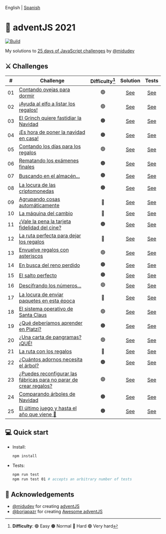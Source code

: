 English | [Spanish](https://github.com/merino-jorge/adventJS/blob/main/README.es.md)

# 🎅 adventJS 2021

[![Build](https://img.shields.io/github/workflow/status/merino-jorge/adventjs/Tests?style=flat&logo=github&label=build)](https://github.com/merino-jorge/adventjs/actions)

My solutions to [25 days of JavaScript challenges](https://adventjs.dev/) by [@midudev](https://github.com/midudev)

## ⚔ Challenges

| #   | Challenge                                                                                       | Difficulty[^1] |              Solution               |              Tests              |
| --- | ----------------------------------------------------------------------------------------------- | :------------: | :---------------------------------: | :-----------------------------: |
| 01  | [Contando ovejas para dormir](src/challenge-01/README.md)                                       |       🟢       | [See](src/challenge-01/solution.js) | [See](src/challenge-01/test.js) |
| 02  | [¡Ayuda al elfo a listar los regalos!](src/challenge-02/README.md)                              |       🟢       | [See](src/challenge-02/solution.js) | [See](src/challenge-02/test.js) |
| 03  | [El Grinch quiere fastidiar la Navidad](src/challenge-03/README.md)                             |       🟠       | [See](src/challenge-03/solution.js) | [See](src/challenge-03/test.js) |
| 04  | [¡Es hora de poner la navidad en casa!](src/challenge-04/README.md)                             |       🟠       | [See](src/challenge-04/solution.js) | [See](src/challenge-04/test.js) |
| 05  | [Contando los días para los regalos](src/challenge-05/README.md)                                |       🟢       | [See](src/challenge-05/solution.js) | [See](src/challenge-05/test.js) |
| 06  | [Rematando los exámenes finales](src/challenge-06/README.md)                                    |       🟠       | [See](src/challenge-06/solution.js) | [See](src/challenge-06/test.js) |
| 07  | [Buscando en el almacén...](src/challenge-07/README.md)                                         |       🟠       | [See](src/challenge-07/solution.js) | [See](src/challenge-07/test.js) |
| 08  | [La locura de las criptomonedas](src/challenge-08/README.md)                                    |       🟠       | [See](src/challenge-08/solution.js) | [See](src/challenge-08/test.js) |
| 09  | [Agrupando cosas automáticamente](src/challenge-09/README.md)                                   |       🔴       | [See](src/challenge-09/solution.js) | [See](src/challenge-09/test.js) |
| 10  | [La máquina del cambio](src/challenge-10/README.md)                                             |       🔴       | [See](src/challenge-10/solution.js) | [See](src/challenge-10/test.js) |
| 11  | [¿Vale la pena la tarjeta fidelidad del cine?](src/challenge-11/README.md)                      |       🟠       | [See](src/challenge-11/solution.js) | [See](src/challenge-11/test.js) |
| 12  | [La ruta perfecta para dejar los regalos](src/challenge-12/README.md)                           |       🔴       | [See](src/challenge-12/solution.js) | [See](src/challenge-12/test.js) |
| 13  | [Envuelve regalos con asteriscos](src/challenge-13/README.md)                                   |       🟢       | [See](src/challenge-13/solution.js) | [See](src/challenge-13/test.js) |
| 14  | [En busca del reno perdido](src/challenge-14/README.md)                                         |       🟠       | [See](src/challenge-14/solution.js) | [See](src/challenge-14/test.js) |
| 15  | [El salto perfecto](src/challenge-15/README.md)                                                 |       🟠       | [See](src/challenge-15/solution.js) | [See](src/challenge-15/test.js) |
| 16  | [Descifrando los números...](src/challenge-16/README.md)                                        |       🟢       | [See](src/challenge-16/solution.js) | [See](src/challenge-16/test.js) |
| 17  | [La locura de enviar paquetes en esta época](src/challenge-17/README.md)                        |       🔴       | [See](src/challenge-17/solution.js) | [See](src/challenge-17/test.js) |
| 18  | [El sistema operativo de Santa Claus](src/challenge-18/README.md)                               |       🟢       | [See](src/challenge-18/solution.js) | [See](src/challenge-18/test.js) |
| 19  | [¿Qué deberíamos aprender en Platzi?](src/challenge-19/README.md)                               |       🟠       | [See](src/challenge-19/solution.js) | [See](src/challenge-19/test.js) |
| 20  | [¿Una carta de pangramas? ¡QUÉ!](src/challenge-20/README.md)                                    |       🟢       | [See](src/challenge-20/solution.js) | [See](src/challenge-20/test.js) |
| 21  | [La ruta con los regalos](src/challenge-21/README.md)                                           |       🔴       | [See](src/challenge-21/solution.js) | [See](src/challenge-21/test.js) |
| 22  | [¿Cuántos adornos necesita el árbol?](src/challenge-22/README.md)                               |       🟠       | [See](src/challenge-22/solution.js) | [See](src/challenge-22/test.js) |
| 23  | [¿Puedes reconfigurar las fábricas para no parar de crear regalos?](src/challenge-23/README.md) |       🟣       | [See](src/challenge-23/solution.js) | [See](src/challenge-23/test.js) |
| 24  | [Comparando árboles de Navidad](src/challenge-24/README.md)                                     |       🟠       | [See](src/challenge-24/solution.js) | [See](src/challenge-24/test.js) |
| 25  | [El último juego y hasta el año que viene 👋](src/challenge-25/README.md)                       |       🟠       | [See](src/challenge-25/solution.js) | [See](src/challenge-25/test.js) |

## 💻️ Quick start

- Install:

  ```bash
  npm install
  ```

- Tests:

  ```bash
  npm run test
  npm run test 01 # accepts an arbitrary number of tests
  ```

## 💙 Acknowledgements

- [@midudev](https://github.com/midudev) for creating [adventJS](https://adventjs.dev)
- [@borjapazr](https://github.com/borjapazr) for creating [Awesome adventJS](https://github.com/borjapazr/awesome-adventjs)

[^1]: **Difficulty**: 🟢 Easy 🟠 Normal 🔴 Hard 🟣 Very hard
